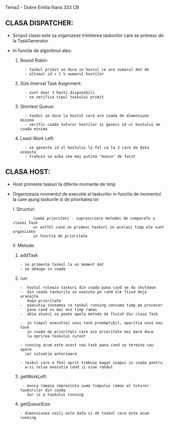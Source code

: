 Tema2 - Dobre Emilia Iliana 333 CB

CLASA DISPATCHER:
-    
 - Scopul clasei este sa organizeze trimiterea taskurilor care se primesc de la TaskGenerator
 - In functie de algoritmul ales:

   1) Round Robin: 
   
            - taskul primit se duce in hostul ce are numarul dat de
            - ultimul id + 1 % numarul hostilor

   2) Size Interval Task Asignment:
           
            - sunt doar 3 hosti disponibili 
            - se verifica tipul taskului primit
   3) Shortest Queue:
            
            - taskul se duce la hostul care are coada de dimensiune minima
            - verific coada tuturor hostilor si gasesc id ul hostului de coada minima
   
   4) Least Work Left:
         
            - se gaseste id ul hostului la fel ca la 3 care de data aceasta
            - trebuie sa aiba cea mai putina "munca" de facut 


CLASA HOST:
-  
- Host primeste taskuri la diferite momente de timp 
- Organizeaza momentul de executie al taskurilor in functie de 
  momentul la care ajung taskurile si de prioritatea lor

  I. Structuri
                     
         -     coada prioritati - suprascriere metodei de compareTo a clasei Task
         -     => astfel cand se primesc taskuri in acelasi timp ele sunt organizate 
         -     in functie de prioritate

  II. Metode:
  
     1) addTask
             
            - se primeste taskul la un moment dat
            - se adauga in coada 
     2) run
            
            -  hostul ruleaza taskuri din coada pana cand se da shutdown
            -  din coada taskurile se executa pe rand ele fiind deja aranajte 
               dupa prioritate
            -  executia inseamna ca taskul running consuma timp pe procesor
               pana cand nu mai are timp ramas
            -  abia atunci se poate apela metoda de finish din clasa Task
            
            -  in timpul executiei unui task preemptibil, aparitia unui nou task 
               in coada de prioritati care are prioritate mai mare duce 
               la oprirea taskului curent
  
            - running acum este acest nou task pana cand se termina sau apare
              iar situatia anterioara
            
            - taskul care a fost oprit trebuie bagat inapoi in coada pentru
              a-si relua executia cand ii vine randul
   
     3) getWorkLeft:
            
             - munca ramasa reprezinta suma timpului ramas al tuturor taskurilor din coada
               dar si a taskului running
  
     4) getQueueSize:
              
            - dimensiunea cozii este data si de taskul care este acum running
 